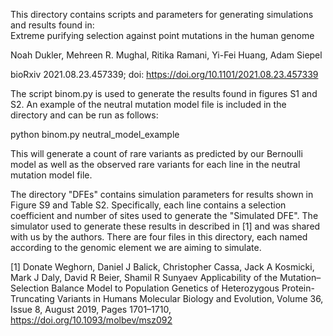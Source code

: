 This directory contains scripts and parameters for generating simulations and results found in:  
Extreme purifying selection against point mutations in the human genome

Noah Dukler, Mehreen R. Mughal, Ritika Ramani, Yi-Fei Huang, Adam Siepel

bioRxiv 2021.08.23.457339; doi: https://doi.org/10.1101/2021.08.23.457339

The script binom.py is used to generate the results found in figures S1 and S2. An example of the neutral mutation model file is included in the directory and can be run as follows:

python binom.py neutral_model_example 

This will generate a count of rare variants as predicted by our Bernoulli model as well as the observed rare variants for each line in the neutral mutation model file.

The directory "DFEs" contains simulation parameters for results shown in Figure S9 and Table S2. Specifically, each line contains a selection coefficient and number of sites used to generate the "Simulated DFE". The simulator used to generate these results in described in [1] and was shared with us by the authors. There are four files in this directory, each named according to the genomic element we are aiming to simulate.

[1] Donate Weghorn, Daniel J Balick, Christopher Cassa, Jack A Kosmicki, Mark J Daly, David R Beier, Shamil R Sunyaev
    Applicability of the Mutation–Selection Balance Model to Population Genetics of Heterozygous Protein-Truncating Variants in Humans
    Molecular Biology and Evolution, Volume 36, Issue 8, August 2019, Pages 1701–1710, https://doi.org/10.1093/molbev/msz092
